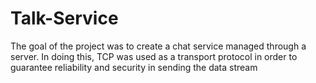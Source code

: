 # Talk-Service

The goal of the project was to create a chat service managed through
a server. In doing this, TCP was used as a transport protocol in order to guarantee reliability and security in sending the data stream
